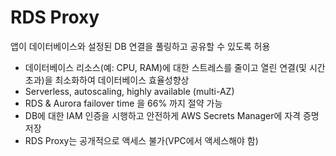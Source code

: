 # RDS Proxy

앱이 데이터베이스와 설정된 DB 연결을 풀링하고 공유할 수 있도록 허용

- 데이터베이스 리소스(예: CPU, RAM)에 대한 스트레스를 줄이고 열린 연결(및 시간 초과)을 최소화하여 데이터베이스 효율성향상
- Serverless, autoscaling, highly available (multi-AZ)
- RDS & Aurora failover time 을 66% 까지 절약 가능
- DB에 대한 IAM 인증을 시행하고 안전하게 AWS Secrets Manager에 자격 증명 저장
- RDS Proxy는 공개적으로 액세스 불가(VPC에서 액세스해야 함)